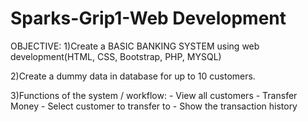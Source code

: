 # Sparks-Grip1-Web Development

OBJECTIVE:
1)Create a BASIC BANKING SYSTEM using web development(HTML, CSS, Bootstrap, PHP, MYSQL) 

2)Create a dummy data in database for up to 10 customers.

3)Functions of the system / workflow: 
    - View all customers
    - Transfer Money
    - Select customer to transfer to
    - Show the transaction history
